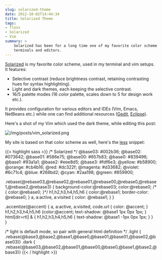 ```yaml
---
slug: solarized-theme
date: 2012-10-02T14:44:34
title: Solarized Theme
tags:
- floss
- Solarized
- Vim
summary: >
    Solarized has been for a long time one of my favorite color scheme in
    terminals and editors.
---
```


[Solarized](http://ethanschoonover.com/solarized) is my favorite color scheme,
used in my terminal and vim setups. It features:

*   Selective contrast (reduce brightness contrast, retaining contrasting hues
    for syntax highlighting).
*   Light and dark themes, each keeping the selective contrast.
*   16/5 palette modes (16 color palette, scales down to 5 for design work
    etc.).

It provides configuration for various editors and IDEs (Vim, Emacs, NetBeans
etc.) while one can find additional resources
([Gedit](http://www.webupd8.org/2011/04/solarized-must-have-color-paletter-for.html),
[Eclipse](http://xorcode.com/2011/04/11/solarized-vim-eclipse-ubuntu/)).

Here's a shot of my Vim which used the dark theme, while editing this post:

![/img/posts/vim_solarized.png](/img/posts/vim_solarized.png)

My site is based on that color scheme as well, here's the [less](http://lesscss.org/) snippet:

{{< highlight sass >}}
/* Solarized */
@base03:    #002b36;
@base02:    #073642;
@base01:    #586e75;
@base00:    #657b83;
@base0:     #839496;
@base1:     #93a1a1;
@base2:     #eee8d5;
@base3:     #fdf6e3;
@yellow:    #b58900;
@orange:    #cb4b16;
@red:       #dc322f;
@magenta:   #d33682;
@violet:    #6c71c4;
@blue:      #268bd2;
@cyan:      #2aa198;
@green:     #859900;

.rebase(@rebase03,@rebase02,@rebase01,@rebase00,@rebase0,@rebase1,@rebase2,@rebase3) {
    background-color:@rebase03;
    color:@rebase0;
    /* { color:@rebase0; }*/
    h1,h2,h3,h4,h5,h6 { color:@rebase1; border-color: @rebase0; }
    a, a:active, a:visited { color: @rebase1; }
}

.accentize(@accent) {
    a, a:active, a:visited, code.url { color: @accent; }
    h1,h2,h3,h4,h5,h6 {color:@accent; text-shadow: @base1 1px 0px 1px;  }
    html[dir=rtl] & {
    h1,h2,h3,h4,h5,h6 { text-shadow: @base1 -1px 0px 1px; }
    }   
}

/* light is default mode, so pair with general html definition */
.light { .rebase(@base3,@base2,@base1,@base0,@base01,@base01,@base02,@base03)}
.dark  { .rebase(@base03,@base02,@base01,@base00,@base0,@base1,@base2,@base3)}
{{< / highlight >}}
